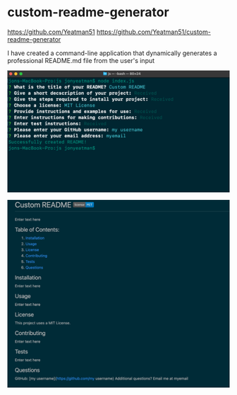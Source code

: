 # custom-readme-generator

https://github.com/Yeatman51
https://github.com/Yeatman51/custom-readme-generator

I have created a command-line application that dynamically generates a professional README.md file from the user's input

![command-line-prompt.png](assets/command-line-prompt.png)

![custom-readme-generator.png](assets/custom-readme-generator.png)

